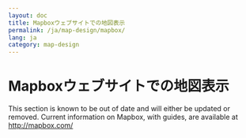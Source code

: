 ```yaml
---
layout: doc
title: Mapboxウェブサイトでの地図表示
permalink: /ja/map-design/mapbox/
lang: ja
category: map-design
---
```


Mapboxウェブサイトでの地図表示
=========================================

This section is known to be out of date and will either be updated or removed. Current information on Mapbox, with guides, are available at <http://mapbox.com/>

<!--
OSMを使っていると、ウェブサイトにその地図を表示したくなることがあると思います。その時に具体的に何をしたいかによって、表示の方法にはいくつか選択肢があります。この章と[次の章](/jp/map-design/tilemill)では、ウェブ地図を用意するためによく使われる方法についていくつか紹介します。

シンプルさと多機能さは、常にどちらかがトレードオフになります。この章で学ぶ方法はシンプルですが、地図の表示方法を無制限にすべてコントロールできる、というわけではありません。また、次の章ではTileMillという非常に強力なソフトウェアを紹介しますが、そのかわり使いこなすにはかなりの熟練が必要になります。

ウェブ地図の考え方
-------------------
ウェブ地図における最も基本的な考え方は **タイル** と呼ばれます。この章ではさまざまな方法でタイルについての説明を行いますので、それがどのようなことを意味しているのかは十分に理解するようにしてください。"スリッピーな"(訳注: 滑らかに動かせる)ウェブ地図は、256x256ピクセルの画像を多数作成し、それらをつなぎ合わせることで成り立っています。

![map tiles][]

こうした地図タイルは、さまざまな **ズームレベル** ごとに作成されます。ズームレベルは、地図を拡大縮小する際のそれぞれのズームによって異なる縮尺を表現します。逆に言えば、この仕組があるからこそ、地図を拡大縮小させることが可能になっているのです。地図を閲覧する際に表示する領域を移動させると、ズームレベルは変わりませんが、仕組みとしては同じく別の画像ファイルが読み込まれ、シームレスな閲覧ができるようになっています。

タイルベースの仕組みを使ったウェブ地図は **TMS** 、あるいは Tile Map Service と呼ばれます。

タイルをオンライン上に格納するにはいくつかの方法がありますが、MapBoxのようなオンラインホスティングサービスを利用する方法が最も簡単です。MapBoxではアカウントを作成し、作成したタイルをアップロードすることで、あなたのウェブサイトへ簡単に埋め込むことができます。この章では、MapBoxの初歩的な使い方と、ウェブページへの簡単な埋め込み方法について紹介します。

MapBoxの使い方
--------------
MapBoxは、ウェブサイトに自分でデザインした地図を可能な限り簡単にデザインし、表示するために作られたプラットフォームです。

-  MapBoxの利用を始めるには、まず [MapBoxのウェブサイト](http://mapbox.com/) を表示し、"Sign Up"をクリックします。アカウント登録画面に、いくつか異なる料金プランが表示されます。ファイルを格納できる容量と、地図の閲覧の最大数により必要な料金が異なってきます。ひとまず最初のところは、無料アカウントで十分です。無料アカウントを選択して、作業を始めましょう。

-  アカウントを作成する際は、利用規約(Term of Service)にある文言に同意する必要があります。そのため、個人的なデータ利用や、センシティブなデータは利用することができません。文言は以下のとおりです。 "MapBoxに対し、サービス提供を目的として、派生作品の利用、複製、キャッシュ、公開、表示、配布、変更、および作成について非独占的な、ワールドワイドかつ無償で、譲渡可能な権利およびライセンス(サブライセンス権を含む)を許可し、また、上記の"契約コンテンツ"を格納し、他者にその利用を許可する("コンテンツライセンス")"

![mapbox plans][]

-  無料プランを選択し、MapBoxからのメールに記載されているURLをクリックすると、アカウントの認証が完了し、地図を作成できるようになります。

-  MapBoxにログインし、"New Map"をクリックして地図を作成しましょう。


![new map][]

-  この画面から、地図を作成し、そのスタイルを変更することが可能です。

![new project][]

-  試してみたい地域に表示を移動させ、左側のパネルから設定を変更します。道路やエリア、湖などの水系部分、背景色となる地面の色などを、それぞれの項目の隣にあるカラー変更パネルから変えることができます。

![color settings][]

-  左側の操作パネルをいくつか触ってみてください。"Info"タブでは、あなたの地図自体についての設定も変更できます。

-  markerタブでは、地図上にマーカーを配置することができます。地図上にマーカーを配置するには"Place"をクリックした後、地図上のどこかをもう一度クリックしてください。

![place marker][]

-  左側の画像から地図の設定を変更すると、そのたびに地図全体が再読み込みされ、設定が反映されます。地図のスタイル変更に関して、詳しい設定方法は[MapBoxのヘルプページ](http://mapbox.com/help/#creating_a_new_map)を参照してください。
-  "Save"ボタンを押すと、現在の設定を保存することができます。

ウェブサイトへの地図追加
----------------------------

-  ウェブサイトへ地図を埋め込むには、"Embed"をクリックして、サイト埋め込み用のリンクを取得してください。リンクをあなたのサイトのHTMLへコピペすると、あなたのサイト上でその地図が表示されます。

サイトが一般的なCMSで構築されている場合、MapBoxプラグインが用意されていればサイトへの地図埋め込みはとても簡単です。

### WordPressでのMapBox利用
WordPressでは、MapBox地図の埋め込みはとても簡単です。単純に、MapBoxプラグインを検索し、インストールしてください。プラグインは[こちらに詳細](http://wordpress.org/extend/plugins/mapbox/)が記載されています。

![wordpress plugin][]

このプラグインでは、WordPressを使ったHTML埋め込みを単純なコピー＆ペーストで行うことができ、投稿に対してとても簡単に地図を埋め込むことが可能です。

### DrupalでのMapBox利用
DrupalでMapBox地図を追加するには、MapBoxの埋め込みURLを直接記述することが必要です。ただし、編集の際には"完全なHTML"、あるいは"拡張HTML"を指定している必要があります。それ以外の様式では、`<iframe>`の利用が許可されない可能性が高いです。より詳しい情報は、MapBoxの [DrupalでMapBoxを使う](http://mapbox.com/help/#embedding_on_drupal) ドキュメントを参照してください。

まとめ
--------------
以上で、地図の表示カスタマイズと、ウェブサイトへの埋め込み方法は終わりです。
[次の章では](/en/map-design/tilemill) 複雑な地図表示を行うための強力なデスクトップアプリケーション、TileMillを紹介します。

[map tiles]: /images/jp/map-design/mapbox/map-tiles.png
[mapbox plans]: /images/jp/map-design/mapbox/mapbox-plans.png
[new map]: /images/jp/map-design/mapbox/new-map.png
[new project]: /images/jp/map-design/mapbox/new-project.png
[color settings]: /images/jp/map-design/mapbox/color-settings.png
[place marker]: /images/jp/map-design/mapbox/place-marker.png
[wordpress plugin]: /images/jp/map-design/mapbox/wordpress-plugin.png  -->
